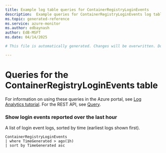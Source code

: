 ```yaml
---
title: Example log table queries for ContainerRegistryLoginEvents
description:  Example queries for ContainerRegistryLoginEvents log table
ms.topic: generated-reference
ms.service: azure-monitor
ms.author: edbaynash
author: EdB-MSFT
ms.date: 04/14/2025

# This file is automatically generated. Changes will be overwritten. Do not change this file directly. 

---
```


# Queries for the ContainerRegistryLoginEvents table

For information on using these queries in the Azure portal, see [Log Analytics tutorial](/azure/azure-monitor/logs/log-analytics-tutorial). For the REST API, see [Query](/azure/azure-monitor/logs/api/overview).


### Show login events reported over the last hour  


A list of login event logs, sorted by time (earliest logs shown first).  

```query
ContainerRegistryLoginEvents
| where TimeGenerated > ago(1h)
| sort by TimeGenerated asc
```

